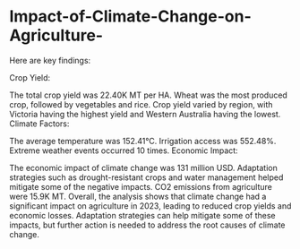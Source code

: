 # Impact-of-Climate-Change-on-Agriculture-

Here are key findings:

Crop Yield:

The total crop yield was 22.40K MT per HA.
Wheat was the most produced crop, followed by vegetables and rice.
Crop yield varied by region, with Victoria having the highest yield and Western Australia having the lowest.
Climate Factors:

The average temperature was 152.41°C.
Irrigation access was 552.48%.
Extreme weather events occurred 10 times.
Economic Impact:

The economic impact of climate change was 131 million USD.
Adaptation strategies such as drought-resistant crops and water management helped mitigate some of the negative impacts.
CO2 emissions from agriculture were 15.9K MT.
Overall, the analysis shows that climate change had a significant impact on agriculture in 2023, leading to reduced crop yields and economic losses. Adaptation strategies can help mitigate some of these impacts, but further action is needed to address the root causes of climate change.
